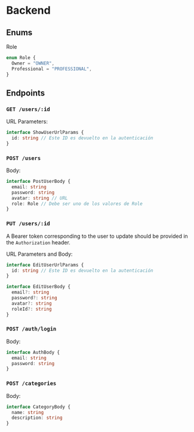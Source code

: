 # Backend

## Enums

Role

```ts
enum Role {
  Owner = "OWNER",
  Professional = "PROFESSIONAL",
}
```

## Endpoints

### `GET /users/:id`

URL Parameters:

```typescript
interface ShowUserUrlParams {
  id: string // Este ID es devuelto en la autenticación
}
```

### `POST /users`

Body:

```typescript
interface PostUserBody {
  email: string
  password: string
  avatar: string // URL
  role: Role // Debe ser uno de los valores de Role
}
```

### `PUT /users/:id`

A Bearer token corresponding to the user to update should be provided in the
`Authorization` header.

URL Parameters and Body:

```typescript
interface EditUserUrlParams {
  id: string // Este ID es devuelto en la autenticación
}

interface EditUserBody {
  email?: string
  password?: string
  avatar?: string
  roleId?: string
}
```

### `POST /auth/login`

Body:

```typescript
interface AuthBody {
  email: string
  password: string
}
```

### `POST /categories`

Body:

```ts
interface CategoryBody {
  name: string
  description: string
}
```
